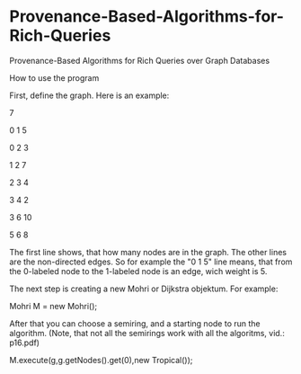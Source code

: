 # Provenance-Based-Algorithms-for-Rich-Queries
Provenance-Based Algorithms for Rich Queries over Graph Databases

How to use the program

First, define the graph. Here is an example:

7

0 1 5

0 2 3

1 2 7

2 3 4

3 4 2

3 6 10

5 6 8

The first line shows, that how many nodes are in the graph. The other lines are the non-directed edges.
So for example the "0 1 5" line means, that from the 0-labeled node to the 1-labeled node is an edge, wich weight is 5.

The next step is creating a new Mohri or Dijkstra objektum. For example:

Mohri M = new Mohri();

After that you can choose a semiring, and a starting node to run the algorithm. (Note, that not all the semirings work with all the algoritms, vid.: p16.pdf)

M.execute(g,g.getNodes().get(0),new Tropical());
